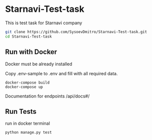 # Starnavi-Test-task
This is test task for Starnavi company
```bash
git clone https://github.com/SysoevDmitro/Starnavi-Test-task.git
cd Starnavi-Test-task
```
## Run with Docker
Docker must be already installed

Copy .env-sample to .env and fill with all required data.

```shell 
docker-compose build
docker-compose up
```
Documentation for endpoints
/api/docs#/

## Run Tests
run in docker terminal
```shell 
python manage.py test
```

